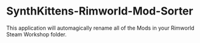 # SynthKittens-Rimworld-Mod-Sorter
This application will automagically rename all of the Mods in your Rimworld Steam Workshop folder.
